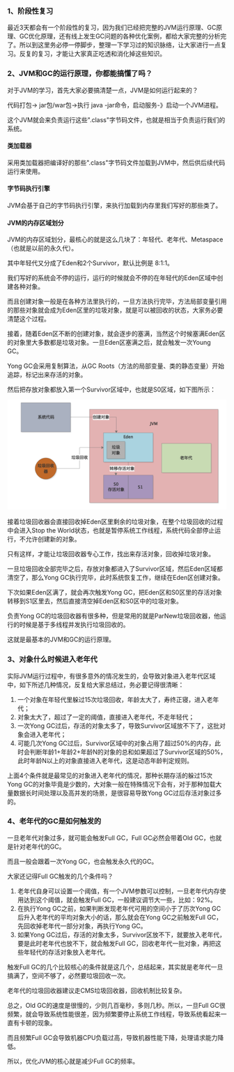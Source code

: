 ### 1、阶段性复习

最近3天都会有一个阶段性的复习，因为我们已经把完整的JVM运行原理、GC原理、GC优化原理，还有线上发生GC问题的各种优化案例，都给大家完整的分析完了。所以到这里务必停一停脚步，整理一下学习过的知识脉络，让大家进行一点复习。反复的复习，才能让大家真正吃透和消化掉这些知识。

### 2、JVM和GC的运行原理，你都能搞懂了吗？

对于JVM的学习，首先大家必要搞清楚一点，JVM是如何运行起来的？

代码打包-> jar包/war包->执行 java -jar命令，启动服务-》启动一个JVM进程。

这个JVM就会来负责运行这些".class"字节码文件，也就是相当于负责运行我们的系统。

#### 类加载器

采用类加载器把编译好的那些".class"字节码文件加载到JVM中，然后供后续代码运行来使用。

#### 字节码执行引擎

JVM会基于自己的字节码执行引擎，来执行加载到内存里我们写好的那些类了。

#### JVM的内存区域划分

JVM的内存区域划分，最核心的就是这么几块了：年轻代、老年代、Metaspace（也就是以前的永久代）。

其中年轻代又分成了Eden和2个Survivor，默认比例是 8:1:1。

我们写好的系统会不停的运行，运行的时候就会不停的在年轻代的Eden区域中创建各种对象。

而且创建对象一般是在各种方法里执行的，一旦方法执行完毕，方法局部变量引用的那些对象就会成为Eden区里的垃圾对象，就是可以被回收的状态，大家务必要清楚这个过程。

接着，随着Eden区不断的创建对象，就会逐步的塞满，当然这个时候塞满Eden区的对象里大多数都是垃圾对象。一旦Eden区塞满之后，就会触发一次Young GC。

Yong GC会采用复制算法，从GC Roots（方法的局部变量、类的静态变量）开始追踪，标记出来存活的对象。

然后把存放对象都放入第一个Survivor区域中，也就是S0区域，如下图所示：

<img src="066、阶段性复习：JVM运行原理和GC原理你真的搞懂了吗？.assets/image-20210621165514089.png" alt="image-20210621165514089" style="zoom:50%;" />

接着垃圾回收器会直接回收掉Eden区里剩余的垃圾对象，在整个垃圾回收的过程中会进入Stop the World状态，也就是暂停系统工作线程，系统代码全部停止运行，不允许创建新的对象。

只有这样，才能让垃圾回收器专心工作，找出来存活对象，回收掉垃圾对象。

一旦垃圾回收全部完毕之后，存放对象都进入了Survivor区域，然后Eden区域都清空了，那么Yong GC执行完毕，此时系统恢复工作，继续在Eden区创建对象。



下次如果Eden区满了，就会再次触发Yong GC，把Eden区和S0区里的存活对象转移到S1区里去，然后直接清空掉Eden区和S0区中的垃圾对象。



负责Yong GC的垃圾回收器有很多种，但是常用的就是ParNew垃圾回收器，他运行的时候是基于多线程并发执行垃圾回收的。

这就是最基本的JVM和GC的运行原理。

### 3、对象什么时候进入老年代

实际JVM运行过程中，有很多意外的情况发生的，会导致对象进入老年代区域中，如下所述几种情况，反复给大家总结过，务必要记得很清晰：

1. 一个对象在年轻代里躲过15次垃圾回收，年龄太大了，寿终正寝，进入老年代；
2. 对象太大了，超过了一定的阈值，直接进入老年代，不走年轻代；
3. 一次Yong GC过后，存活的对象太多了，导致Survivor区域放不下了，这批对象会进入老年代；
4. 可能几次Yong GC过后，Survivor区域中的对象占用了超过50%的内存，此时会判断年龄1+年龄2+年龄N的对象的总和如果超过了Survivor区域的50%，此时年龄N以上的对象直接进入老年代，这是动态年龄判定规则。

上面4个条件就是最常见的对象进入老年代的情况，那种长期存活的躲过15次Yong GC的对象毕竟是少数的，大对象一般在特殊情况下会有，对于那种加载大量数据长时间处理以及高并发的场景，是很容易导致Yong GC过后存活对象过多的。

### 4、老年代的GC是如何触发的

一旦老年代对象过多，就可能会触发Full GC，Full GC必然会带着Old GC，也就是针对老年代的GC。

而且一般会跟着一次Yong GC，也会触发永久代的GC。

大家还记得Full GC触发的几个条件吗？

1. 老年代自身可以设置一个阈值，有一个JVM参数可以控制，一旦老年代内存使用达到这个阈值，就会触发Full GC，一般建议调节大一些，比如：92%。
2. 在执行Yong GC之前，如果判断发现老年代可用的空间小于了历次Yong GC后升入老年代的平均对象大小的话，那么就会在Yong GC之前触发Full GC，先回收掉老年代一部分对象，再执行Yong GC。
3. 如果Yong GC过后，存活的对象太多，Survivor区放不下，就要放入老年代，要是此时老年代也放不下，就会触发Full GC，回收老年代一批对象，再把这些年轻代的存活对象放入老年代。

触发Full GC的几个比较核心的条件就是这几个，总结起来，其实就是老年代一旦搞满了，空间不够了，必然要垃圾回收一次。

老年代的垃圾回收器建议走CMS垃圾回收器，回收机制比较复杂。

总之，Old GC的速度是很慢的，少则几百毫秒，多则几秒。所以，一旦Full GC很频繁，就会导致系统性能很差，因为频繁要停止系统工作线程，导致系统看起来一直有卡顿的现象。

而且频繁Full GC会导致机器CPU负载过高，导致机器性能下降，处理请求能力降低。

所以，优化JVM的核心就是减少Full GC的频率。

